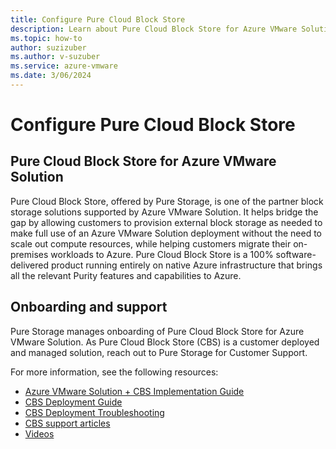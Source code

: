 ```yaml
--- 
title: Configure Pure Cloud Block Store
description: Learn about Pure Cloud Block Store for Azure VMware Solution.
ms.topic: how-to
author: suzizuber
ms.author: v-suzuber
ms.service: azure-vmware
ms.date: 3/06/2024
--- 
```


# Configure Pure Cloud Block Store

## Pure Cloud Block Store for Azure VMware Solution

Pure Cloud Block Store, offered by Pure Storage, is one of the partner block storage solutions supported by Azure VMware Solution. It helps bridge the gap by allowing customers to provision external block storage as needed to make full use of an Azure VMware Solution deployment without the need to scale out compute resources, while helping customers migrate their on-premises workloads to Azure. Pure Cloud Block Store is a 100% software-delivered product running entirely on native Azure infrastructure that brings all the relevant Purity features and capabilities to Azure. 

## Onboarding and support

Pure Storage manages onboarding of Pure Cloud Block Store for Azure VMware Solution. As Pure Cloud Block Store (CBS) is a customer deployed and managed solution, reach out to Pure Storage for Customer Support.

For more information, see the following resources: 

- [Azure VMware Solution + CBS Implementation Guide](https://support.purestorage.com/bundle/m_cbs_for_azure_vmware_solution/page/production-branch/content/documents/Production/Pure_Cloud_Block_Store/topics/concept/c_azure_vmware_solution_and_cloud_block_store_implementation_g.html)
- [CBS Deployment Guide](https://support.purestorage.com/bundle/m_cbs_for_azure_vmware_solution/page/production-branch/content/documents/Production/Pure_Cloud_Block_Store/topics/concept/c_azure_vmware_solution_and_cloud_block_store_implementation_g.html)
- [CBS Deployment Troubleshooting](https://support.purestorage.com/Pure_Cloud_Block_Store/Pure_Cloud_Block_Store_on_Azure_-_Troubleshooting_Guide)
- [CBS support articles](https://support.purestorage.com/Pure_Cloud_Block_Store/CBS_on_Azure_VMware_Solution_Troubleshooting_Article_Index)
- [Videos](https://support.purestorage.com/Pure_Cloud_Block_Store/Azure_VMware_Solution_and_Cloud_Block_Store_Video_Demos)

